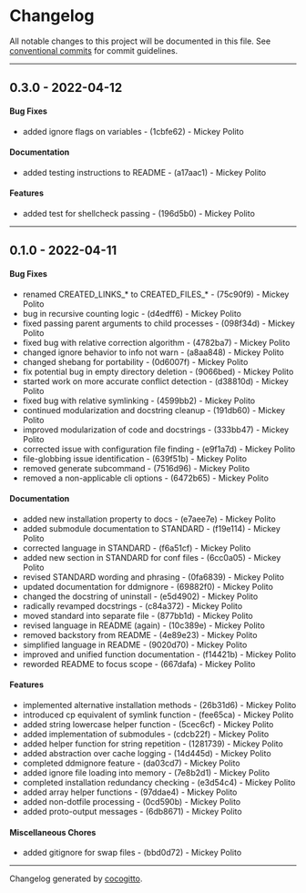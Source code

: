 # Changelog
All notable changes to this project will be documented in this file. See [conventional commits](https://www.conventionalcommits.org/) for commit guidelines.

- - -
## 0.3.0 - 2022-04-12
#### Bug Fixes
- added ignore flags on variables - (1cbfe62) - Mickey Polito
#### Documentation
- added testing instructions to README - (a17aac1) - Mickey Polito
#### Features
- added test for shellcheck passing - (196d5b0) - Mickey Polito
- - -

## 0.1.0 - 2022-04-11
#### Bug Fixes
- renamed CREATED_LINKS_* to CREATED_FILES_* - (75c90f9) - Mickey Polito
- bug in recursive counting logic - (d4edff6) - Mickey Polito
- fixed passing parent arguments to child processes - (098f34d) - Mickey Polito
- fixed bug with relative correction algorithm - (4782ba7) - Mickey Polito
- changed ignore behavior to info not warn - (a8aa848) - Mickey Polito
- changed shebang for portability - (0d6007f) - Mickey Polito
- fix potential bug in empty directory deletion - (9066bed) - Mickey Polito
- started work on more accurate conflict detection - (d38810d) - Mickey Polito
- fixed bug with relative symlinking - (4599bb2) - Mickey Polito
- continued modularization and docstring cleanup - (191db60) - Mickey Polito
- improved modularization of code and docstrings - (333bb47) - Mickey Polito
- corrected issue with configuration file finding - (e9f1a7d) - Mickey Polito
- file-globbing issue identification - (639f51b) - Mickey Polito
- removed generate subcommand - (7516d96) - Mickey Polito
- removed a non-applicable cli options - (6472b65) - Mickey Polito
#### Documentation
- added new installation property to docs - (e7aee7e) - Mickey Polito
- added submodule documentation to STANDARD - (f19e114) - Mickey Polito
- corrected language in STANDARD - (f6a51cf) - Mickey Polito
- added new section in STANDARD for conf files - (6cc0a05) - Mickey Polito
- revised STANDARD wording and phrasing - (0fa6839) - Mickey Polito
- updated documentation for ddmignore - (69882f0) - Mickey Polito
- changed the docstring of uninstall - (e5d4902) - Mickey Polito
- radically revamped docstrings - (c84a372) - Mickey Polito
- moved standard into separate file - (877bb1d) - Mickey Polito
- revised language in README (again) - (10c389e) - Mickey Polito
- removed backstory from README - (4e89e23) - Mickey Polito
- simplified language in README - (9020d70) - Mickey Polito
- improved and unified function documentation - (f14421b) - Mickey Polito
- reworded README to focus scope - (667dafa) - Mickey Polito
#### Features
- implemented alternative installation methods - (26b31d6) - Mickey Polito
- introduced cp equivalent of symlink function - (fee65ca) - Mickey Polito
- added string lowercase helper function - (5cec6cf) - Mickey Polito
- added implementation of submodules - (cdcb22f) - Mickey Polito
- added helper function for string repetition - (1281739) - Mickey Polito
- added abstraction over cache logging - (14d445d) - Mickey Polito
- completed ddmignore feature - (da03cd7) - Mickey Polito
- added ignore file loading into memory - (7e8b2d1) - Mickey Polito
- completed installation redundancy checking - (e3d54c4) - Mickey Polito
- added array helper functions - (97ddae4) - Mickey Polito
- added non-dotfile processing - (0cd590b) - Mickey Polito
- added proto-output messages - (6db8671) - Mickey Polito
#### Miscellaneous Chores
- added gitignore for swap files - (bbd0d72) - Mickey Polito
- - -

Changelog generated by [cocogitto](https://github.com/cocogitto/cocogitto).